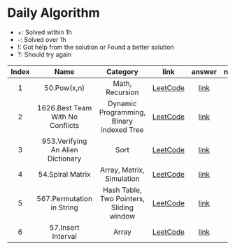 # Daily Algorithm

- +: Solved within 1h
- -: Solved over 1h
- !: Got help from the solution or Found a better solution
- ?: Should try again

|Index|Name|Category|link|answer|note|
|:---:|:---:|:---:|:---:|:---:|:---:|
| 1   | 50.Pow(x,n) | Math, Recursion | [LeetCode](https://leetcode.com/problems/powx-n/description/) | [link](https://github.com/limjiyoon/Daily_Algorithm/blob/main/leetcode/50_pow.py) | + |
| 2   | 1626.Best Team With No Conflicts | Dynamic Programming, Binary indexed Tree | [LeetCode](https://leetcode.com/problems/best-team-with-no-conflicts/description/) | [link](https://github.com/limjiyoon/Daily_Algorithm/blob/main/leetcode/1626_best_team_with_no_conflicts.py) | +! |
| 3   | 953.Verifying An Alien Dictionary | Sort | [LeetCode](https://leetcode.com/problems/verifying-an-alien-dictionary/description/) | [link](https://github.com/limjiyoon/Daily_Algorithm/blob/main/leetcode/953_verifying_an_alien_dictionary.py) | + |
| 4   | 54.Spiral Matrix | Array, Matrix, Simulation | [LeetCode](https://leetcode.com/problems/spiral-matrix/description/) | [link](https://github.com/limjiyoon/Daily_Algorithm/blob/main/leetcode/54_spiral_matrix.py) | +! |
| 5   | 567.Permutation in String| Hash Table, Two Pointers, Sliding window | [LeetCode](https://leetcode.com/problems/permutation-in-string/description/) | [link](https://github.com/limjiyoon/Daily_Algorithm/blob/main/leetcode/567_permutation_in_string.py) | + |
| 6   | 57.Insert Interval| Array | [LeetCode](https://leetcode.com/problems/insert-interval/description/) | [link](https://github.com/limjiyoon/Daily_Algorithm/blob/main/leetcode/57_insert_interval.py) | + |
